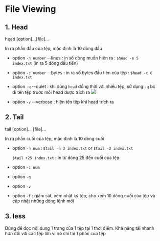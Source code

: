 # File Viewing

## 1. Head
head [option]...[file]...

In ra phần đầu của tệp, mặc định là 10 dòng đầu

* option `-n number` --lines : in số dòng muốn hiện ra : `$head -n 5 index.txt` (in ra 5 dòng đầu tiên)
* option `-c number` --bytes : in ra số bytes đầu tiên của tệp : `$head -c 6 index.txt`
* option `-q` --quiet : khi dùng `head` đồng thời với nhiều tệp, sử dụng `-q` bỏ đi tên tệp trước mỗi head được trích ra 
![](https://f6-zpcloud.zdn.vn/6431062013823147857/2ca832998c75432b1a64.jpg)

* option `-v` --verbose : hiện tên tệp khi head trích ra 


## 2. Tail
tail [option]... [file]...

In ra phần cuối của tệp, mặc định là 10 dòng cuối

* option `-n num` : `$tail -n 3 index.txt` or `$tail -3 index.txt` 

  `$tail +25 index.txt` : in từ dòng 25 đến cuối của tệp
  
* option `-c num` 
* option `-q`
* option `-v`
* option `-f` : giám sát, xem nhật ký tệp; cho xem 10 dòng cuối của tệp và cập nhật những dòng lệnh mới 


## 3. less
Dùng để đọc nội dung 1 trang của 1 tệp tại 1 thời điểm. Khả năng tải nhanh hơn đối với các tệp lớn vì nó chỉ tải 1 phần của tệp























